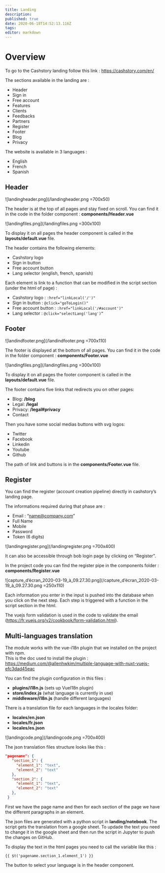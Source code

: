 ```yaml
---
title: Landing
description: 
published: true
date: 2020-06-18T14:52:13.116Z
tags: 
editor: markdown
---
```




# Overview
To go to the Cashstory landing follow this link : https://cashstory.com/en/

The sections available in the landing are : 
- Header
- Sign in 
- Free account  
- Features
- Clients
- Feedbacks
- Partners
- Register 
- Footer
- Blog 
- Privacy 

The website is available in 3 languages : 
- English 
- French 
- Spanish 

## Header

![landingheader.png](/landingheader.png =700x50)

The header is at the top of all pages and stay fixed on scroll.  You can find it in the code in the folder component : **components/Header.vue**

![landingfiles.png](/landingfiles.png =300x100)

To display it on all pages the header component  is called in the **layouts/default.vue** file.

The header contains the following elements: 
- Cashstory logo
- Sign in button
- Free account button
- Lang selector (english, french, spanish)

Each element is link to a function that can be modified in the script section  (under the html of page) :
- Cashstory logo :  ```:href="linkLocal('/')"```
- Sign in button :  ```@click="goToLogin()"```
- Free account button :  ```:href="linkLocal('/#account')"```
- Lang selector : ```@click="selectLang('lang')”```

## Footer

![landindfooter.png](/landindfooter.png =700x110)

The footer is displayed at the bottom of all pages. You can find it in the code in the folder component : **components/Footer.vue**

![landingfiles.png](/landingfiles.png =300x100)

To display it on all pages the footer component  is called in the **layouts/default.vue** file.

The footer contains five links that redirects you on other pages: 
- Blog:  **/blog**
- Legal:  **/legal**
- Privacy:  **/legal#privacy**
- Contact

Then you have some social medias buttons with svg logos: 
- Twitter
- Facebook
- Linkedin
- Youtube
- Github

The path of link and buttons is in the **components/Footer.vue** file.

## Register

You can find the register (account creation pipeline) directly in cashstory’s landing page.

The informations required during that phase are : 
- Email : “name@company.com” 
- Full Name 
- Mobile
- Password
- Token (6 digits)

![landingregister.png](/landingregister.png =700x400)

It can also be accessible through bob login page  by clicking on “Register”.

In the project code you can find the register pipe in the components folder : **components/Register.vue**

![capture_d’écran_2020-03-19_à_09.27.30.png](/capture_d’écran_2020-03-19_à_09.27.30.png =250x110)

Each information you enter in the input is pushed into the database when you click on the next step.  Each step is triggered with a function in the script section in the html. 

The vuejs form validation is used in the code to validate the email (https://fr.vuejs.org/v2/cookbook/form-validation.html). 

## Multi-languages translation 

The module works with the vue-i18n plugin that we installed on the project with npm.  
This is the doc used to install the plugin :
https://medium.com/@allenhwkim/multiple-language-with-nuxt-vuejs-efc3dad45eac

You can find the plugin configuration in this files : 
- **plugins/i18n.js** (sets up VueI18n plugin)
- **store/index.js** (what language is currently in use)
- **middleware/i18n.js** (handle different languages)

There is a translation file for each languages in the locales folder: 
- **locales/en.json**
- **locales/fr.json**
- **locales/es.json**

![landingcode.png](/landingcode.png =700x400)

The json translation files structure looks like this : 
```json
"pagename": {
   "section_1": {
     "element_1": "text",
     "element_2": "text"
   },
   "section_2": {
     "element_1": "text",
     "element_2": "text"
   },
 }
```

First we have the page name and then for each section of the page we have the different paragraphs in an element. 

The json files are generated with a python script in **landing/notebook**. The script gets the translation from a google sheet. To updade the text you need to change it in the google sheet and then run the script in Jupyter to push the changes on GitHub.

To display the text in the html pages you need to call the variable like this : 
``` 
{{ $t('pagename.section_1.element_1') }} 
```

The button to select your language is in the header component. 
